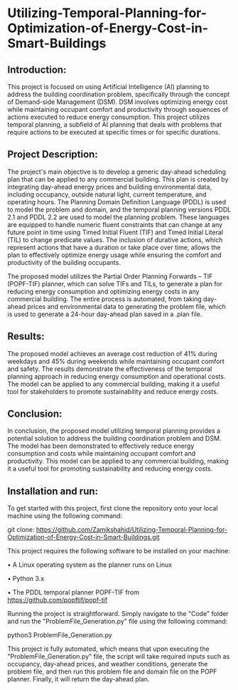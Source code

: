 # Utilizing-Temporal-Planning-for-Optimization-of-Energy-Cost-in-Smart-Buildings

## Introduction:

This project is focused on using Artificial Intelligence (AI) planning to address the building coordination problem, specifically through the concept of Demand-side Management (DSM). DSM involves optimizing energy cost while maintaining occupant comfort and productivity through sequences of actions executed to reduce energy consumption. This project utilizes temporal planning, a subfield of AI planning that deals with problems that require actions to be executed at specific times or for specific durations.

## Project Description:

The project's main objective is to develop a generic day-ahead scheduling plan that can be applied to any commercial building. This plan is created by integrating day-ahead energy prices and building environmental data, including occupancy, outside natural light, current temperature, and operating hours. The Planning Domain Definition Language (PDDL) is used to model the problem and domain, and the temporal planning versions PDDL 2.1 and PDDL 2.2 are used to model the planning problem. These languages are equipped to handle numeric fluent constraints that can change at any future point in time using Timed Initial Fluent (TIF) and Timed Initial Literal (TIL) to change predicate values. The inclusion of durative actions, which represent actions that have a duration or take place over time, allows the plan to effectively optimize energy usage while ensuring the comfort and productivity of the building occupants.

The proposed model utilizes the Partial Order Planning Forwards – TIF (POPF-TIF) planner, which can solve TIFs and TILs, to generate a plan for reducing energy consumption and optimizing energy costs in any commercial building. The entire process is automated, from taking day-ahead prices and environmental data to generating the problem file, which is used to generate a 24-hour day-ahead plan saved in a .plan file.

## Results:

The proposed model achieves an average cost reduction of 41% during weekdays and 45% during weekends while maintaining occupant comfort and safety. The results demonstrate the effectiveness of the temporal planning approach in reducing energy consumption and operational costs. The model can be applied to any commercial building, making it a useful tool for stakeholders to promote sustainability and reduce energy costs.

## Conclusion:

In conclusion, the proposed model utilizing temporal planning provides a potential solution to address the building coordination problem and DSM. The model has been demonstrated to effectively reduce energy consumption and costs while maintaining occupant comfort and productivity. This model can be applied to any commercial building, making it a useful tool for promoting sustainability and reducing energy costs.

## Installation and run:

To get started with this project, first clone the repository onto your local machine using the following command:

git clone: https://github.com/Zamikshahid/Utilizing-Temporal-Planning-for-Optimization-of-Energy-Cost-in-Smart-Buildings.git

This project requires the following software to be installed on your machine:

•	A Linux operating system as the planner runs on Linux

•	Python 3.x

•	The PDDL temporal planner POPF-TIF from https://github.com/popftif/popf-tif

Running the project is straightforward. Simply navigate to the "Code" folder and run the "ProblemFile_Generation.py" file using the following command:

python3 ProblemFile_Generation.py

This project is fully automated, which means that upon executing the "ProblemFile_Generation.py" file, the script will take required inputs such as occupancy, day-ahead prices, and weather conditions, generate the problem file, and then run this problem file and domain file on the POPF planner. Finally, it will return the day-ahead plan.

